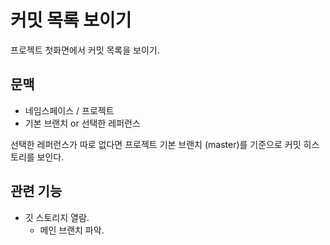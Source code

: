 # 커밋 목록 보이기

프로젝트 첫화면에서 커밋 목록을 보이기.

## 문맥

* 네임스페이스 / 프로젝트
* 기본 브랜치 or 선택한 레퍼런스

선택한 레퍼런스가 따로 없다면 프로젝트 기본 브랜치 (master)를 기준으로 커밋 히스토리를 보인다.


## 관련 기능

* 깃 스토리지 열람.
  * 메인 브랜치 파악.
